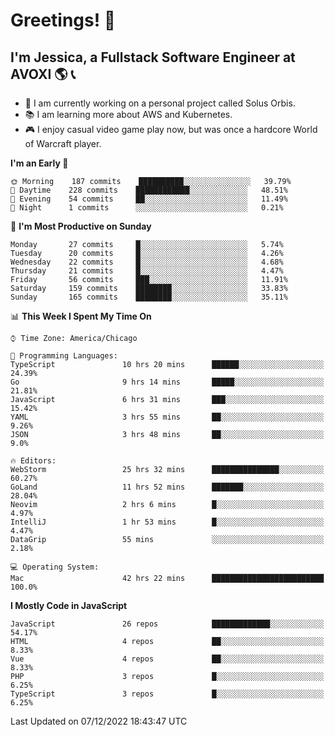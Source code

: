 # Greetings! 🧠

## I'm Jessica, a Fullstack Software Engineer at AVOXI 🌎 📞

- 🌟 I am currently working on a personal project called Solus Orbis.
- 📚 I am learning more about AWS and Kubernetes.
- 🎮 I enjoy casual video game play now, but was once a hardcore World of Warcraft player.

<!--START_SECTION:waka-->
**I'm an Early 🐤** 

```text
🌞 Morning    187 commits    ██████████░░░░░░░░░░░░░░░   39.79% 
🌆 Daytime    228 commits    ████████████░░░░░░░░░░░░░   48.51% 
🌃 Evening    54 commits     ██░░░░░░░░░░░░░░░░░░░░░░░   11.49% 
🌙 Night      1 commits      ░░░░░░░░░░░░░░░░░░░░░░░░░   0.21%

```
📅 **I'm Most Productive on Sunday** 

```text
Monday       27 commits     █░░░░░░░░░░░░░░░░░░░░░░░░   5.74% 
Tuesday      20 commits     █░░░░░░░░░░░░░░░░░░░░░░░░   4.26% 
Wednesday    22 commits     █░░░░░░░░░░░░░░░░░░░░░░░░   4.68% 
Thursday     21 commits     █░░░░░░░░░░░░░░░░░░░░░░░░   4.47% 
Friday       56 commits     ███░░░░░░░░░░░░░░░░░░░░░░   11.91% 
Saturday     159 commits    ████████░░░░░░░░░░░░░░░░░   33.83% 
Sunday       165 commits    ████████░░░░░░░░░░░░░░░░░   35.11%

```


📊 **This Week I Spent My Time On** 

```text
⌚︎ Time Zone: America/Chicago

💬 Programming Languages: 
TypeScript               10 hrs 20 mins      ██████░░░░░░░░░░░░░░░░░░░   24.39% 
Go                       9 hrs 14 mins       █████░░░░░░░░░░░░░░░░░░░░   21.81% 
JavaScript               6 hrs 31 mins       ███░░░░░░░░░░░░░░░░░░░░░░   15.42% 
YAML                     3 hrs 55 mins       ██░░░░░░░░░░░░░░░░░░░░░░░   9.26% 
JSON                     3 hrs 48 mins       ██░░░░░░░░░░░░░░░░░░░░░░░   9.0%

🔥 Editors: 
WebStorm                 25 hrs 32 mins      ███████████████░░░░░░░░░░   60.27% 
GoLand                   11 hrs 52 mins      ███████░░░░░░░░░░░░░░░░░░   28.04% 
Neovim                   2 hrs 6 mins        █░░░░░░░░░░░░░░░░░░░░░░░░   4.97% 
IntelliJ                 1 hr 53 mins        █░░░░░░░░░░░░░░░░░░░░░░░░   4.47% 
DataGrip                 55 mins             ░░░░░░░░░░░░░░░░░░░░░░░░░   2.18%

💻 Operating System: 
Mac                      42 hrs 22 mins      █████████████████████████   100.0%

```

**I Mostly Code in JavaScript** 

```text
JavaScript               26 repos            █████████████░░░░░░░░░░░░   54.17% 
HTML                     4 repos             ██░░░░░░░░░░░░░░░░░░░░░░░   8.33% 
Vue                      4 repos             ██░░░░░░░░░░░░░░░░░░░░░░░   8.33% 
PHP                      3 repos             █░░░░░░░░░░░░░░░░░░░░░░░░   6.25% 
TypeScript               3 repos             █░░░░░░░░░░░░░░░░░░░░░░░░   6.25%

```



 Last Updated on 07/12/2022 18:43:47 UTC
<!--END_SECTION:waka-->

<!--
**jessikuh/jessikuh** is a ✨ _special_ ✨ repository because its `README.md` (this file) appears on your GitHub profile.

Here are some ideas to get you started:

- 🔭 I’m currently working on ...
- 🌱 I’m currently learning ...
- 👯 I’m looking to collaborate on ...
- 🤔 I’m looking for help with ...
- 💬 Ask me about ...
- 📫 How to reach me: ...
- 😄 Pronouns: ...
- ⚡ Fun fact: ...
-->
